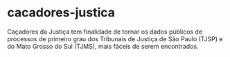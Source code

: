 # cacadores-justica
Caçadores da Justiça tem finalidade de tornar os dados públicos de processos de primeiro grau dos Tribunais de Justiça de São Paulo (TJSP) e do Mato Grosso do Sul (TJMS), mais fáceis de serem encontrados.
